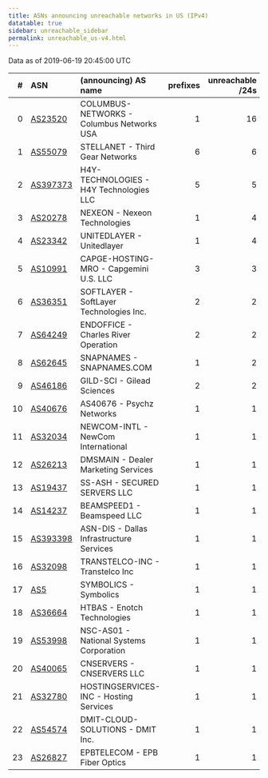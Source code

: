 ```yaml
---
title: ASNs announcing unreachable networks in US (IPv4)
datatable: true
sidebar: unreachable_sidebar
permalink: unreachable_us-v4.html
---
```


Data as of 2019-06-19 20:45:00 UTC


<div class="datatable-begin"></div>

|   # | ASN                                      | (announcing) AS name                      |   prefixes |   unreachable /24s |
|----:|:-----------------------------------------|:------------------------------------------|-----------:|-------------------:|
|   0 | [AS23520](unreachable_AS23520-v4.html)   | COLUMBUS-NETWORKS - Columbus Networks USA |          1 |                 16 |
|   1 | [AS55079](unreachable_AS55079-v4.html)   | STELLANET - Third Gear Networks           |          6 |                  6 |
|   2 | [AS397373](unreachable_AS397373-v4.html) | H4Y-TECHNOLOGIES - H4Y Technologies LLC   |          5 |                  5 |
|   3 | [AS20278](unreachable_AS20278-v4.html)   | NEXEON - Nexeon Technologies              |          1 |                  4 |
|   4 | [AS23342](unreachable_AS23342-v4.html)   | UNITEDLAYER - Unitedlayer                 |          1 |                  4 |
|   5 | [AS10991](unreachable_AS10991-v4.html)   | CAPGE-HOSTING-MRO - Capgemini U.S. LLC    |          3 |                  3 |
|   6 | [AS36351](unreachable_AS36351-v4.html)   | SOFTLAYER - SoftLayer Technologies Inc.   |          2 |                  2 |
|   7 | [AS64249](unreachable_AS64249-v4.html)   | ENDOFFICE - Charles River Operation       |          2 |                  2 |
|   8 | [AS62645](unreachable_AS62645-v4.html)   | SNAPNAMES - SNAPNAMES.COM                 |          1 |                  2 |
|   9 | [AS46186](unreachable_AS46186-v4.html)   | GILD-SCI - Gilead Sciences                |          2 |                  2 |
|  10 | [AS40676](unreachable_AS40676-v4.html)   | AS40676 - Psychz Networks                 |          1 |                  1 |
|  11 | [AS32034](unreachable_AS32034-v4.html)   | NEWCOM-INTL - NewCom International        |          1 |                  1 |
|  12 | [AS26213](unreachable_AS26213-v4.html)   | DMSMAIN - Dealer Marketing Services       |          1 |                  1 |
|  13 | [AS19437](unreachable_AS19437-v4.html)   | SS-ASH - SECURED SERVERS LLC              |          1 |                  1 |
|  14 | [AS14237](unreachable_AS14237-v4.html)   | BEAMSPEED1 - Beamspeed LLC                |          1 |                  1 |
|  15 | [AS393398](unreachable_AS393398-v4.html) | ASN-DIS - Dallas Infrastructure Services  |          1 |                  1 |
|  16 | [AS32098](unreachable_AS32098-v4.html)   | TRANSTELCO-INC - Transtelco Inc           |          1 |                  1 |
|  17 | [AS5](unreachable_AS5-v4.html)           | SYMBOLICS - Symbolics                     |          1 |                  1 |
|  18 | [AS36664](unreachable_AS36664-v4.html)   | HTBAS - Enotch Technologies               |          1 |                  1 |
|  19 | [AS53998](unreachable_AS53998-v4.html)   | NSC-AS01 - National Systems Corporation   |          1 |                  1 |
|  20 | [AS40065](unreachable_AS40065-v4.html)   | CNSERVERS - CNSERVERS LLC                 |          1 |                  1 |
|  21 | [AS32780](unreachable_AS32780-v4.html)   | HOSTINGSERVICES-INC - Hosting Services    |          1 |                  1 |
|  22 | [AS54574](unreachable_AS54574-v4.html)   | DMIT-CLOUD-SOLUTIONS - DMIT Inc.          |          1 |                  1 |
|  23 | [AS26827](unreachable_AS26827-v4.html)   | EPBTELECOM - EPB Fiber Optics             |          1 |                  1 |

<div class="datatable-end"></div>